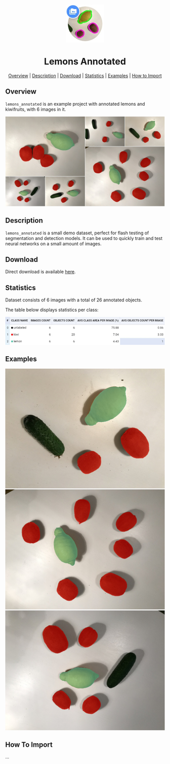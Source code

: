 
<div align="center"> 

![icon](./readme_images/icon.jpg) 

 # Lemons Annotated  

<p align="center">

  <a href="#overview">Overview</a> |
  <a href="#description">Description</a> |
  <a href="#download">Download</a> |
  <a href="#statistics">Statistics</a> |
  <a href="#examples">Examples</a> |
  <a href="#how-to-import">How to Import</a> 
</p>
</div>



## Overview 

 `lemons_annotated` is an example project with annotated lemons and kiwifruits, with 6 images in it. 

![](./readme_images/IMG_0748_pr.jpg)

## Description 

`lemons_annotated` is a small demo dataset, perfect for flash testing of segmentation and detection models. It can be used to quickly train and test neural networks on a small amount of images.

## Download

Direct download is available [here](https://cloud.enterprise.deepsystems.io/s/el464OE0vCnqiWM).

## Statistics

Dataset consists of 6 images with a total of 26 annotated objects. 

The table below displays statistics per class:

![](./readme_images/stats.jpg)

## Examples

![](./readme_images/IMG_0748.png) ![](./readme_images/IMG_2084.png) ![](./readme_images/IMG_4451.png) 

## How To Import

...
